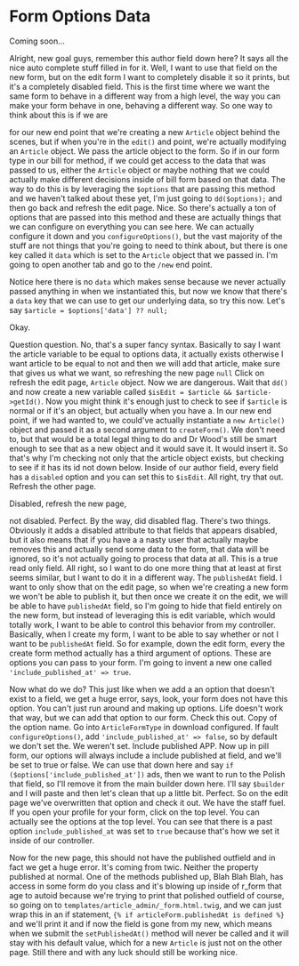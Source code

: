 # Form Options Data

Coming soon...

Alright, new goal guys, remember this author field down here? It says all the nice
auto complete stuff filled in for it. Well, I want to use that field on the new form,
but on the edit form I want to completely disable it so it prints, but it's a
completely disabled field. This is the first time where we want the same form to
behave in a different way from a high level, the way you can make your form behave in
one, behaving a different way. So one way to think about this is if we are

for our new end point that we're creating a new `Article` object behind the scenes, but
if when you're in the `edit()` and point, we're actually modifying an `Article` object. We
pass the article object to the form. So if in our form type in our bill for method,
if we could get access to the data that was passed to us, either the `Article` object
or maybe nothing that we could actually make different decisions inside of bill form
based on that data. The way to do this is by leveraging the `$options` that are passing
this method and we haven't talked about these yet, I'm just going to `dd($options);` and
then go back and refresh the edit page. Nice. So there's actually a ton of options
that are passed into this method and these are actually things that we can configure
on everything you can see here. We can actually configure it down and you `configureOptions()`,
but the vast majority of the stuff are not things that you're going to need
to think about, but there is one key called it `data` which is set to the `Article`
object that we passed in. I'm going to open another tab and go to the `/new` end point.

Notice here there is no `data` which makes sense because we never actually passed
anything in when we instantiated this, but now we know that there's a `data` key that
we can use to get our underlying data, so try this now. Let's say 
`$article = $options['data'] ?? null;`

Okay.

Question question. No, that's a super fancy syntax. Basically to say I want the
article variable to be equal to options data, it actually exists otherwise I want
article to be equal to not and then we will add that article, make sure that gives us
what we want, so refreshing the new page `null` Click on refresh the edit page,
`Article` object. Now we are dangerous. Wait that `dd()` and now create a new variable
called `$isEdit = $article && $article->getId()`. Now you might think it's
enough just to check to see if `$article` is normal or if it's an object, but actually
when you have a. In our new end point, if we had wanted to, we could've actually
instantiate a `new Article()` object and passed it as a second argument to `createForm()`.
We don't need to, but that would be a total legal thing to do and Dr Wood's still be
smart enough to see that as a new object and it would save it. It would insert it. So
that's why I'm checking not only that the article object exists, but checking to see
if it has its id not down below. Inside of our author field, every field has a
`disabled` option and you can set this to `$isEdit`. All right, try that out. Refresh
the other page.

Disabled, refresh the new page,

not disabled. Perfect. By the way, did disabled flag. There's two things. Obviously
it adds a disabled attribute to that fields that appears disabled, but it also means
that if you have a a nasty user that actually maybe removes this and actually send
some data to the form, that data will be ignored, so it's not actually going to
process that data at all. This is a true read only field. All right, so I want to do
one more thing that at least at first seems similar, but I want to do it in a
different way. The `publishedAt` field. I want to only show that on the edit page,
so when we're creating a new form we won't be able to publish it, but then once we
create it on the edit, we will be able to have `publishedAt` field, so I'm going
to hide that field entirely on the new form, but instead of leveraging this is edit
variable, which would totally work, I want to be able to control this behavior from
my controller. Basically, when I create my form, I want to be able to say whether or
not I want to be `publishedAt` field. So for example, down the edit form, every the
create form method actually has a third argument of options. These are options you
can pass to your form. I'm going to invent a new one called `'include_published_at' => true`.

Now what do we do? This just like when we add a an option that doesn't exist to a
field, we get a huge error, says, look, your form does not have this option. You
can't just run around and making up options. Life doesn't work that way, but we can
add that option to our form. Check this out. Copy of the option name. Go into 
`ArticleFormType` in download configured. If fault `configureOptions()`, add 
`'include_published_at' => false`, so by default we don't set the. We weren't set. Include published
APP. Now up in pill form, our options will always include a include published at
field, and we'll be set to true or false. We can use that down here and say 
`if ($options['include_published_at'])` ads, then we want to run to the Polish that field, so I'll
remove it from the main builder down here. I'll say `$builder` and I will paste and then
let's clean that up a little bit. Perfect. So on the edit page we've overwritten that
option and check it out. We have the staff fuel. If you open your profile for your
form, click on the top level. You can actually see the options at the top level. You
can see that there is a past option `include_published_at` was set to `true` because
that's how we set it inside of our controller.

Now for the new page, this should not have the published outfield and in fact we get
a huge error. It's coming from twic. Neither the property published at normal. One of
the methods published up, Blah Blah Blah, has access in some form do you class and
it's blowing up inside of r_form that age to autoid because we're trying to print
that polished outfield of course, so going on to `templates/article_admin/_form.html.twig`, 
and we can just wrap this in an if statement, `{% if articleForm.publishedAt is defined %}`
and we'll print it and if now the field is gone from my new,
which means when we submit the `setPublishedAt()` method will never be called and it
will stay with his default value, which for a new `Article` is just not on the other
page. Still there and with any luck should still be working nice.